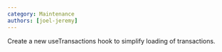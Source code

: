 ```yaml
---
category: Maintenance
authors: [joel-jeremy]
---
```


Create a new useTransactions hook to simplify loading of transactions.
